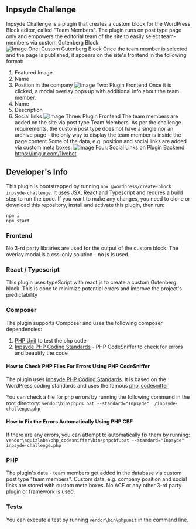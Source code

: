 ## Inpsyde Challenge
Inpsyde Challenge is a plugin that creates a custom block for the WordPress Block editor, called "Team Members". The plugin runs on post type page only and empowers the editorial team of the site to easily select team-members via custom Gutenberg Block: ![Image One: Custom Gutenberg Block](https://imgur.com/a/ewP2SWd) Once the team member is selected and the page is published, it appears on the site's frontend in the following format:
1. Featured Image
2. Name
3. Position in the company
![Image Two: Plugin Frontend](https://imgur.com/3bu91V9)
Once it is clicked, a modal overlay pops up with additional info about the team member.
1. Name
3. Description
5. Social links
![Image Three: Plugin Frontend](https://imgur.com/Xt1HuSs)
The team members are added on the site via post type Team Members. As per the challenge requirements, the custom post type does not have a single nor an archive page - the only way to display the team member is inside the page content.Some of the data, e.g. position and social links are added via custom meta boxes:
![Image Four: Social Links on Plugin Backend](https://imgur.com/1lvebct)
https://imgur.com/1lvebct

## Developer's Info
This plugin is bootstrapped by running `npx @wordpress/create-block inpsyde-challenge`. It uses JSX, React and Typescript and requres a build step to run the code. If you want to make any changes, you need to clone or download this repository, install and activate this plugin, then run:

    npm i
    npm start

### Frontend
No 3-rd party libraries are used for the output of the custom block. The overlay modal is a css-only solution - no js is used.
### React / Typescript
This plugin uses typeScript with react.js to create a custom Gutenberg block. This is done to minimize potential errors and improve the project's predictability

### Composer
The plugin supports Composer and uses the following composer dependencies:
1. [PHP Unit](https://phpunit.readthedocs.io/en/9.5/) to test the php code
2. [Inpsyde PHP Coding Standards](https://phpunit.readthedocs.io/en/9.5/) - PHP CodeSniffer to check for errors and beautify the code

#### How to Check PHP FIles For Errors Using PHP CodeSniffer
The plugin uses [Inpsyde PHP Coding Standards](https://github.com/inpsyde/php-coding-standards). It is based on the WordPress coding standards and uses the famous [php_codesniffer](https://packagist.org/packages/squizlabs/php_codesniffer)

You can check a file for php errors by running the following command in the root directory:
`vendor\bin\phpcs.bat --standard="Inpsyde" ./inpsyde-challenge.php`

#### How to Fix the Errors Automatically Using PHP CBF
If there are any errors, you can attempt to automatically fix them by running:
`vendor\squizlabs\php_codesniffer\bin\phpcbf.bat --standard="Inpsyde" inpsyde-challenge.php`

### PHP
The plugin's data - team members get added in the database via custom post type "team members". Custom data, e.g. company position and social links are stored with custom meta boxes. No ACF or any other 3-rd party plugin or framework is used.
### Tests
You can execute a test by running `vendor\bin\phpunit` in the command line. 